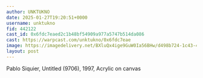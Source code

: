 ```yaml
---
author: UNKTUKNO
date: 2025-01-27T19:20:51+0000
username: unktukno
fid: 442122
cast_id: 0x6fdc7eaed2c1b48bf54909a977a5747b514da086
cast: https://warpcast.com/unktukno/0x6fdc7eae
image: https://imagedelivery.net/BXluQx4ige9GuW0Ia56BHw/d498b724-1c43-47d0-b0cc-ce465f483200/original
layout: post
---
```

Pablo Siquier, Untitled (9706), 1997, Acrylic on canvas  

<img src='https://imagedelivery.net/BXluQx4ige9GuW0Ia56BHw/d498b724-1c43-47d0-b0cc-ce465f483200/original' alt='' referrerpolicy='no-referrer'/>